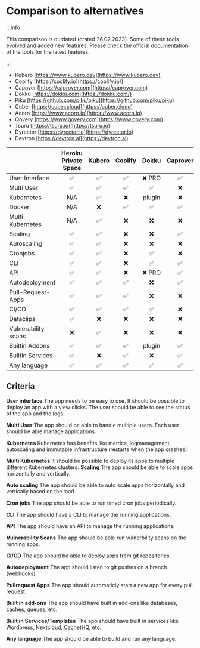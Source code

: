 # Comparison to alternatives

:::info

This comparison is outdated (crated 26.02.2023). Some of these tools evolved and added new features. Please check the official documentation of the tools for the latest features.

:::


- Kubero [https://www.kubero.dev](https://www.kubero.dev)
- Coolify [https://coolify.io](https://coolify.io/)
- Capover [https://caprover.com](https://caprover.com)
- Dokku [https://dokku.com](https://dokku.com/)
- Piku [https://github.com/piku/piku](https://github.com/piku/piku)
- Cuber [https://cuber.cloud](https://cuber.cloud)
- Acorn [https://www.acorn.io](https://www.acorn.io)
- Qovery [https://www.qovery.com](https://www.qovery.com)
- Tsuru [https://tsuru.io](https://tsuru.io)
- Dyrector [https://dyrector.io](https://dyrector.io)
- Devtron [https://devtron.ai](https://devtron.ai)


|                     | Heroku Private Space | Kubero | Coolify | Dokku | Caprover | Piku       | Cuber | Acorn | Qovery | Tsuru | Dyrector | Devtron
|---------------------|:-------------------:|:------:|:-------:|:-----:|:--------:|:----------:|:-----:|:-----:|:------:|:-----:|:--------:|:------:|
| User Interface      | ✅                 | ✅      | ✅      | ❌ PRO| ✅       | ❌         | ❌    | ❌   | ✅     | ❌    | ✅       | ✅     |
| Multi User          | ✅                 | ✅      | ✅      | ✅    | ❌       | N/A         | N/A  | N/A  | ✅     | N/A   | ✅       | ✅     |
| Kubernetes          | N/A                | ✅      | ❌      | plugin| ❌       | ❌         | ✅    | ✅   | ✅     | ✅    | ✅       | ✅     |
| Docker              | N/A                | ❌      | ✅      | ✅    | ✅       | ✅         | ❌    | ❌   |        |       | ✅       | ❌     |
| Multi Kubernetes    | N/A                | ✅      | ❌      | ❌    | ❌       | ❌         | ❌    | ❌   |        |       |          |        |
| Scaling             | ✅                 | ✅      | ❌      | ❌    | ✅       | vertically | ❌    | ❌   |        |       |          |        |
| Autoscaling         | ✅                 | ✅      | ❌      | ❌    | ❌       | ❌         | ❌    | ❌   |        |       |          |        |
| Cronjobs            | ✅                 | ✅      | ❌      | ✅    | ❌       | ✅         | ✅    | ✅   | ✅     | ❌    |          | ✅     |
| CLI                 | ✅                 | ✅      | ❌      | ✅    | ✅       | ✅         | ✅    | ✅   | ✅     | ✅    |          |        |
| API                 | ✅                 | ✅      | ❌      | ❌ PRO| ✅       | ❌         | ❌    | ✅   | ✅     | ✅    |          |        |
| Autodeployment      | ✅                 | ✅      | ✅      | ❌    | ✅       | ❌         | ❌    | ❌   |        |       |          |        |
| Pull-Request-Apps   | ✅                 | ✅      | ✅      | ❌    | ❌       | ❌         | ❌    | ❌   |        |       |          |        |
| CI/CD               | ✅                 | ✅      | ✅      | ✅    | ❌       | ✅         | ❌    | ❌   |        |       |          |        |
| Dataclips           | ✅                 | ❌      | ❌      | ❌    | ❌       | ❌         | ❌    | ❌   |        |       |          |        |
| Vulnerability scans | ❌                 | ✅      | ❌      | ❌    | ❌       | ❌         | ❌    | ❌   | ❌     | ❌    | ❌       | ✅     |
| Builtin Addons      | ✅                 | ✅      | ✅      | plugin| ✅       | ❌         | ❌    | ❌   |        |       | ❌       | ✅     |
| Builtin Services    | ✅                 | ❌      | ✅      | ❌    | ✅       | ❌         | ❌    | ❌   |        |       | ✅       | ❌     |
| Any language        | ✅                 | ✅      | ✅      | ✅    | ✅       | ✅         | ✅    | ✅   |        |       |          |        |

## Criteria
**User interface**
The app needs to be easy to use. It should be possible to deploy an app with a view clicks. The user should be able to see the status of the app and the logs.

**Multi User**
The app should be able to handle multiple users. Each user should be able manage applications.

**Kubernetes**
Kubernetes has benefits like metrics, logmanagement, autoscaling and immutable infrastructure (restarts when the app crashes).

**Multi Kubernetes**
It should be possible to deploy its apps to multiple different Kubernetes clusters.
**Scaling**
The app should be able to scale apps horizontally and vertically.

**Auto scaling**
The app should be able to auto scale apps horizontally and vertically based on the load.

**Cron jobs**
The app should be able to run timed cron jobs periodically.

**CLI**
The app should have a CLI to manage the running applications.

**API**
The app should have an API to manage the running applications.

**Vulnerability Scans**
The app should be able run vulnerbility scans on the running apps.

**CI/CD**
The app should be able to deploy apps from git repositories.

**Autodeployment**
The app should listen to git pushes on a branch (webhooks)

**Pullrequest Apps**
Tha app should automaticly start a new app for every pull request.

**Built in add-ons**
The app should have built in add-ons like databases, caches, queues, etc.

**Built in Services/Templates**
The app should have built in services like Wordpress, Nextcloud, CachetHQ, etc.

**Any language**
The app should be able to build and run any language.
